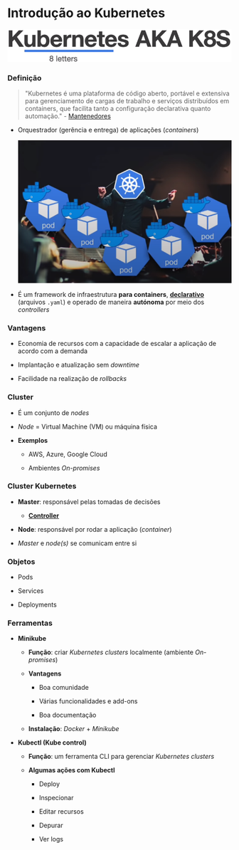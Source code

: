 # Introdução ao Kubernetes

![](./assets/kubernetes-aka-k8s.png)

### Definição

> "Kubernetes é uma plataforma de código aberto, portável e extensiva para gerenciamento de cargas de trabalho e serviços distribuídos em containers, que facilita tanto a configuração declarativa quanto automação." - [Mantenedores](https://kubernetes.io/pt-br/docs/concepts/overview/what-is-kubernetes/)

* Orquestrador (gerência e entrega) de aplicações (*containers*)

  ![](./assets/representacao-orquestrador-de-containers.png)

* É um framework de infraestrutura **para containers**, [**declarativo**](./imperativo-declarativo.md) (arquivos `.yaml`) e operado de maneira **autónoma** por meio dos *controllers*

### Vantagens

* Economia de recursos com a capacidade de escalar a aplicação de acordo com a demanda

* Implantação e atualização sem *downtime*

* Facilidade na realização de *rollbacks*

### Cluster

* É um conjunto de *nodes*

* *Node* = Virtual Machine (VM) ou máquina física

* **Exemplos**

  * AWS, Azure, Google Cloud

  * Ambientes *On-promises*

### Cluster Kubernetes

* **Master**: responsável pelas tomadas de decisões

  * [**Controller**](./controller.md)

* **Node**: responsável por rodar a aplicação (*container*)

* *Master* e *node(s)* se comunicam entre si

### Objetos

* Pods

* Services

* Deployments

### Ferramentas

* **Minikube**

  * **Função**: criar *Kubernetes clusters* localmente (ambiente *On-promises*)

  * **Vantagens**

    * Boa comunidade

    * Várias funcionalidades e add-ons

    * Boa documentação

  * **Instalação**: *Docker* + *Minikube*

* **Kubectl (Kube control)**

  * **Função**: um ferramenta CLI para gerenciar *Kubernetes clusters*

  * **Algumas ações com Kubectl**

    * Deploy

    * Inspecionar

    * Editar recursos

    * Depurar

    * Ver logs

